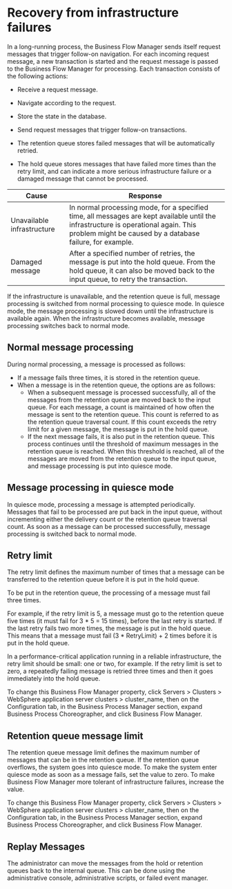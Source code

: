 <!-- image -->

# Recovery from infrastructure failures

In a long-running process, the Business Flow Manager sends itself
request messages that trigger follow-on navigation. For each incoming
request message, a new transaction is started and the request message
is passed to the Business Flow Manager for processing. Each transaction
consists of the following actions:

- Receive a request message.
- Navigate according to the request.
- Store the state in the database.
- Send request messages that trigger follow-on transactions.

- The retention queue stores failed messages that will be automatically
retried.
- The hold queue stores messages that have failed more times than
the retry limit, and can indicate a more serious infrastructure failure
or a damaged message that cannot be processed.

| Cause                      | Response                                                                                                                                                                                         |
|----------------------------|--------------------------------------------------------------------------------------------------------------------------------------------------------------------------------------------------|
| Unavailable infrastructure | In normal processing mode, for a specified time, all messages are kept available until the infrastructure is operational again. This problem might be caused by a database failure, for example. |
| Damaged message            | After a specified number of retries, the message is put into the hold queue. From the hold queue, it can also be moved back to the input queue, to retry the transaction.                        |

If the infrastructure is unavailable, and the retention queue is
full, message processing is switched from normal processing to quiesce
mode. In quiesce mode, the message processing is slowed down
until the infrastructure is available again. When the infrastructure
becomes available, message processing switches back to normal mode.

## Normal message processing

During normal
processing, a message is processed as follows:

- If a message fails three times, it is stored in the retention
queue.
- When a message is in the retention queue, the options are as follows:
    - When a subsequent message is processed successfully, all of the
messages from the retention queue are moved back to the input queue.
For each message, a count is maintained of how often the message is
sent to the retention queue. This count is referred to as the retention
queue traversal count. If this count exceeds the retry limit
for a given message, the message is put in the hold queue.
    - If the next message fails, it is also put in the retention queue.
This process continues until the threshold of maximum messages in
the retention queue is reached. When this threshold is reached, all
of the messages are moved from the retention queue to the input queue,
and message processing is put into quiesce mode.

## Message processing in quiesce mode

In quiesce
mode, processing a message is attempted periodically. Messages that
fail to be processed are put back in the input queue, without incrementing
either the delivery count or the retention queue traversal count.
As soon as a message can be processed successfully, message processing
is switched back to normal mode.

## Retry limit

The retry
limit defines the maximum number of times that a message can be transferred
to the retention queue before it is put in the hold queue.

To
be put in the retention queue, the processing of a message must fail
three times.

For example, if the retry limit is 5, a message
must go to the retention queue five times (it must fail for 3 * 5
= 15 times), before the last retry is started. If the last retry fails
two more times, the message is put in the hold queue. This means that
a message must fail (3 * RetryLimit) + 2 times
before it is put in the hold queue.

In a performance-critical
application running in a reliable infrastructure, the retry limit
should be small: one or two, for example. If the retry limit is set
to zero, a repeatedly failing message is retried three times and then
it goes immediately into the hold queue.

To change this Business
Flow Manager property, click Servers > Clusters > WebSphere application server clusters > cluster\_name,
then on the Configuration tab, in the Business Process Manager section, expand Business Process Choreographer, and click Business Flow Manager.

## Retention queue message limit

The retention
queue message limit defines the maximum number of messages that can
be in the retention queue. If the retention queue overflows, the system
goes into quiesce mode. To make the system enter quiesce mode as soon
as a message fails, set the value to zero. To make Business Flow Manager
more tolerant of infrastructure failures, increase the value.

To
change this Business Flow Manager property, click Servers > Clusters > WebSphere application server clusters > cluster\_name,
then on the Configuration tab, in the Business Process Manager section, expand Business Process Choreographer, and click Business Flow Manager.

## Replay Messages

The administrator can move
the messages from the hold or retention queues back to the internal
queue. This can be done using the administrative console, administrative
scripts, or failed event manager.

<!-- image -->
